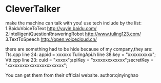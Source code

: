 # CleverTalker
make the machine can talk with you!
use tech include by the list:
1.BaiduVoiceToText					http://yuyin.baidu.com/
2.IntelligentQuestionRnsweringRobot	http://www.tuling123.com/
3.TextToSpeech 						http://open.voicecloud.cn/

there are something had to be hide because of my company,they are:
Tts.cpp line 24: appid = xxxxxx
TulingApi.h line 38:key = "xxxxxxxxxx";
Vtt.cpp line 23: cuid = "xxxxx";apiKey = "xxxxxxxxxxxxx";secretKey = "xxxxxxxxxxxxxxxxxxxxxxx";

You can get them from their official website.
author:qinyinghao
